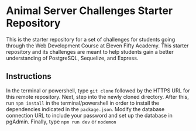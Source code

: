 # Animal Server Challenges Starter Repository
This is the starter repository for a set of challenges for students going through the Web Development Course at Eleven Fifty Academy.
This starter repository and its challenges are meant to help students gain a better understanding of PostgreSQL, Sequelize, and Express.

## Instructions
In the terminal or powershell, type <code>git clone</code> followed by the HTTPS URL for this remote repository.
Next, step into the newly cloned directory.
After this, run <code>npm install</code> in the terminal/powershell in order to install the dependencies indicated in the <code>package.json</code>.
Modify the database connection URL to include your password and set up the database in pgAdmin.
Finally, type <code>npm run dev</code> or <code>nodemon</code> 